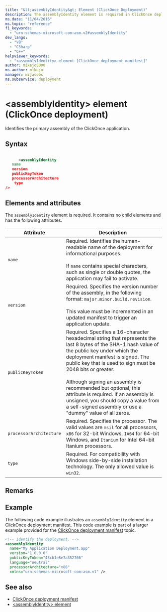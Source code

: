 ```yaml
---
title: "&lt;assemblyIdentity&gt; Element (ClickOnce Deployment)"
description: The assemblyIdentity element is required in ClickOnce deployment. It contains no child elements and has attributes described in this article.
ms.date: "11/04/2016"
ms.topic: "reference"
f1_keywords:
  - "urn:schemas-microsoft-com:asm.v2#assemblyIdentity"
dev_langs:
  - "VB"
  - "CSharp"
  - "C++"
helpviewer_keywords:
  - "<assemblyIdentity> element [ClickOnce deployment manifest]"
author: mikejo5000
ms.author: mikejo
manager: mijacobs
ms.subservice: deployment
---
```

# &lt;assemblyIdentity&gt; element (ClickOnce deployment)

Identifies the primary assembly of the ClickOnce application.

## Syntax

```xml

      <assemblyIdentity  
   name 
   version
   publicKeyToken
   processorArchitecture
    type
/>
```

## Elements and attributes
 The `assemblyIdentity` element is required. It contains no child elements and has the following attributes.

|Attribute|Description|
|---------------|-----------------|
|`name`|Required. Identifies the human-readable name of the deployment for informational purposes.<br /><br /> If `name` contains special characters, such as single or double quotes, the application may fail to activate.|
|`version`|Required. Specifies the version number of the assembly, in the following format: `major.minor.build.revision`.<br /><br /> This value must be incremented in an updated manifest to trigger an application update.|
|`publicKeyToken`|Required. Specifies a 16-character hexadecimal string that represents the last 8 bytes of the SHA-1 hash value of the public key under which the deployment manifest is signed. The public key that is used to sign must be 2048 bits or greater.<br /><br /> Although signing an assembly is recommended but optional, this attribute is required. If an assembly is unsigned, you should copy a value from a self-signed assembly or use a "dummy" value of all zeros.|
|`processorArchitecture`|Required. Specifies the processor. The valid values are `msil` for all processors, `x86` for 32-bit Windows, `IA64` for 64-bit Windows, and `Itanium` for Intel 64-bit Itanium processors.|
|`type`|Required. For compatibility with Windows side-by-side installation technology. The only allowed value is `win32`.|

## Remarks

## Example
 The following code example illustrates an `assemblyIdentity` element in a ClickOnce deployment manifest. This code example is part of a larger example provided for the [ClickOnce deployment manifest](../deployment/clickonce-deployment-manifest.md) topic.

```xml
<!-- Identify the deployment. -->
<assemblyIdentity
  name="My Application Deployment.app"
  version="1.0.0.0"
  publicKeyToken="43cb1e8e7a352766"
  language="neutral"
  processorArchitecture="x86"
  xmlns="urn:schemas-microsoft-com:asm.v1" />
```

## See also
- [ClickOnce deployment manifest](../deployment/clickonce-deployment-manifest.md)
- [\<assemblyIdentity> element](../deployment/assemblyidentity-element-clickonce-application.md)